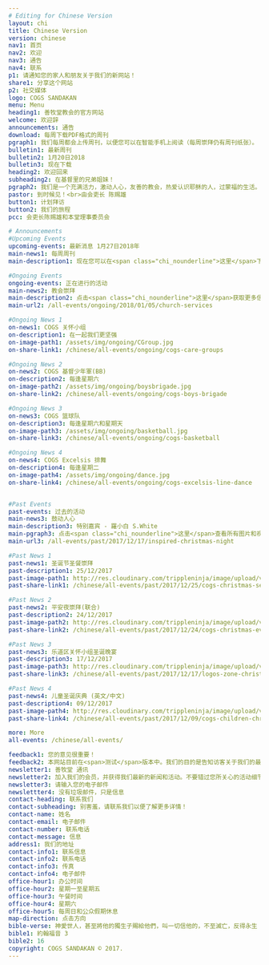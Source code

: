 ```yaml
---
# Editing for Chinese Version
layout: chi
title: Chinese Version
version: chinese
nav1: 首页
nav2: 欢迎
nav3: 通告
nav4: 联系
p1: 请通知您的家人和朋友关于我们的新网站！
share1: 分享这个网站
p2: 社交媒体
logo: COGS SANDAKAN
menu: Menu
heading1: 善牧堂教会的官方网站
welcome: 欢迎辞
announcements: 通告
download: 每周下载PDF格式的周刊
pgraph1: 我们每周都会上传周刊，以便您可以在智能手机上阅读（每周崇拜仍有周刊纸张）。
bulletin1: 最新周刊
bulletin2: 1月20日2018
bulletin3: 现在下载
heading2: 欢迎回来
subheading2: 在基督里的兄弟姐妹！
pgraph2: 我们是一个充满活力，激动人心，友善的教会，热爱认识耶稣的人，过蒙福的生活。我们的教堂位置很容易找到，在未来几年内我们会有很大的计划。所以我们热烈的欢迎您到周六或周日的崇拜,  以便了解更多。我们很乐意见到您！
pastor: 到时候见！<br>由会吏长 陈赐雄
button1: 计划拜访
button2: 我们的旅程
pcc: 会吏长陈赐雄和本堂理事委员会

# Announcements
#Upcoming Events
upcoming-events: 最新消息 1月27日2018年
main-news1: 每周周刊
main-description1: 现在您可以在<span class="chi_nounderline">这里</span>下载最新的周刊!

#Ongoing Events
ongoing-events: 正在进行的活动
main-news2: 教会崇拜
main-description2: 点击<span class="chi_nounderline">这里</span>获取更多信息!
main-url2: /all-events/ongoing/2018/01/05/church-services

#Ongoing News 1
on-news1: COGS 关怀小组
on-description1: 在一起我们更坚强
on-image-path1: /assets/img/ongoing/CGroup.jpg
on-share-link1: /chinese/all-events/ongoing/cogs-care-groups

#Ongoing News 2
on-news2: COGS 基督少年軍(BB)
on-description2: 每逢星期六
on-image-path2: /assets/img/ongoing/boysbrigade.jpg
on-share-link2: /chinese/all-events/ongoing/cogs-boys-brigade

#Ongoing News 3
on-news3: COGS 篮球队
on-description3: 每逢星期六和星期天
on-image-path3: /assets/img/ongoing/basketball.jpg
on-share-link3: /chinese/all-events/ongoing/cogs-basketball

#Ongoing News 4
on-news4: COGS Excelsis 排舞
on-description4: 每逢星期二
on-image-path4: /assets/img/ongoing/dance.jpg
on-share-link4: /chinese/all-events/ongoing/cogs-excelsis-line-dance


#Past Events
past-events: 过去的活动
main-news3: 鼓动人心
main-description3: 特别嘉宾 - 羅小白 S.White
main-pgraph3: 点击<span class="chi_nounderline">这里</span>查看所有图片和视频！
main-url3: /all-events/past/2017/12/17/inspired-christmas-night

#Past News 1
past-news1: 圣诞节圣餐崇拜
past-description1: 25/12/2017
past-image-path1: http://res.cloudinary.com/trippleninja/image/upload/v1514464675/Christmas%20Day%20Service%2017/christmas1.jpg
past-share-link1: /chinese/all-events/past/2017/12/25/cogs-christmas-service

#Past News 2
past-news2: 平安夜崇拜(联合)
past-description2: 24/12/2017
past-image-path2: http://res.cloudinary.com/trippleninja/image/upload/v1514464898/Christmas%20Eve%20Service%2017/Eve1.jpg
past-share-link2: /chinese/all-events/past/2017/12/24/cogs-christmas-eve-celebration

#Past News 3
past-news3: 乐道区关怀小组圣诞晚宴
past-description3: 17/12/2017
past-image-path3: http://res.cloudinary.com/trippleninja/image/upload/v1514464329/Logos%20Zone%20Christmas%20Dinner%2017/LogosDinner10.jpg
past-share-link3: /chinese/all-events/past/2017/12/17/logos-zone-christmas-dinner

#Past News 4
past-news4: 儿童圣诞庆典 (英文/中文)
past-description4: 09/12/2017
past-image-path4: http://res.cloudinary.com/trippleninja/image/upload/v1514464583/Children%20Christmas%20Celebration%2017/22.jpg
past-share-link4: /chinese/all-events/past/2017/12/09/cogs-children-christmas-celebration

more: More
all-events: /chinese/all-events/

feedback1: 您的意见很重要！
feedback2: 本网站目前在<span>测试</span>版本中。我们的目的是告知访客关于我们的最新活动，新闻和通告。我们感谢您能评价这个网站以获得更好的改进。请点击 <span><a href="https://goo.gl/forms/CMb7j9jtieQ6QbVJ2" target="_blank" class="chi_nounderline">这里</a></span> 并让我们知道您的意见。谢谢！
newsletter1: 善牧堂 通讯
newsletter2: 加入我们的会员，并获得我们最新的新闻和活动。不要错过您所关心的活动细节。
newsletter3: 请输入您的电子邮件
newslettter4: 没有垃圾邮件，只是信息
contact-heading: 联系我们
contact-subheading: 别害羞，请联系我们以便了解更多详情！
contact-name: 姓名
contact-email: 电子邮件
contact-number: 联系电话
contact-message: 信息
address1: 我们的地址
contact-info1: 联系信息
contact-info2: 联系电话
contact-info3: 传真
contact-info4: 电子邮件
office-hour1: 办公时间
office-hour2: 星期一至星期五
office-hour3: 午餐时间
office-hour4: 星期六
office-hour5: 每周日和公众假期休息
map-direction: 点击方向
bible-verse: 神愛世人，甚至將他的獨生子賜給他們，叫一切信他的，不至滅亡，反得永生
bible1: 約翰福音 3
bible2: 16
copyright: COGS SANDAKAN © 2017.
---
```

